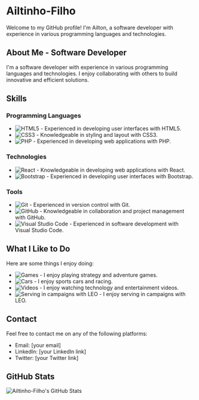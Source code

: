 # Ailtinho-Filho

Welcome to my GitHub profile! I'm Ailton, a software developer with experience in various programming languages and technologies.

## About Me - Software Developer

I'm a software developer with experience in various programming languages and technologies. I enjoy collaborating with others to build innovative and efficient solutions.

## Skills

### Programming Languages

* ![HTML5](https://img.shields.io/badge/HTML5-E34F26?style=for-the-badge&logo=html5&logoColor=white) - Experienced in developing user interfaces with HTML5.
* ![CSS3](https://img.shields.io/badge/CSS3-1572B6?style=for-the-badge&logo=css3&logoColor=white) - Knowledgeable in styling and layout with CSS3.
* ![PHP](https://img.shields.io/badge/PHP-777BB4?style=for-the-badge&logo=php&logoColor=white) - Experienced in developing web applications with PHP.

### Technologies

* ![React](https://img.shields.io/badge/React-61DAFB?style=for-the-badge&logo=react&logoColor=black) - Knowledgeable in developing web applications with React.
* ![Bootstrap](https://img.shields.io/badge/Bootstrap-563D7C?style=for-the-badge&logo=bootstrap&logoColor=white) - Experienced in developing user interfaces with Bootstrap.

### Tools

* ![Git](https://img.shields.io/badge/Git-F05032?style=for-the-badge&logo=git&logoColor=white) - Experienced in version control with Git.
* ![GitHub](https://img.shields.io/badge/GitHub-181717?style=for-the-badge&logo=github&logoColor=white) - Knowledgeable in collaboration and project management with GitHub.
* ![Visual Studio Code](https://img.shields.io/badge/Visual%20Studio%20Code-007ACC?style=for-the-badge&logo=visual-studio-code&logoColor=white) - Experienced in software development with Visual Studio Code.

## What I Like to Do

Here are some things I enjoy doing:

* ![Games](https://img.shields.io/badge/Games-007ACC?style=for-the-badge&logo=games&logoColor=green) - I enjoy playing strategy and adventure games.
* ![Cars](https://img.shields.io/badge/Cars-007ACC?style=for-the-badge&logo=cars&logoColor=blue) - I enjoy sports cars and racing.
* ![Videos](https://img.shields.io/badge/Videos-007ACC?style=for-the-badge&logo=videos&logoColor=purple) - I enjoy watching technology and entertainment videos.
* ![Serving in campaigns with LEO](https://img.shields.io/badge/Serving%20in%20campaigns%20with%20LEO-007ACC?style=for-the-badge&logo=LEO&logoColor=black) - I enjoy serving in campaigns with LEO.

## Contact

Feel free to contact me on any of the following platforms:

* Email: [your email]
* LinkedIn: [your LinkedIn link]
* Twitter: [your Twitter link]

## GitHub Stats

![Ailtinho-Filho's GitHub Stats](https://github-readme-stats.vercel.app/api?username=Ailtinho-Filho&show_icons=true&theme=radical)
